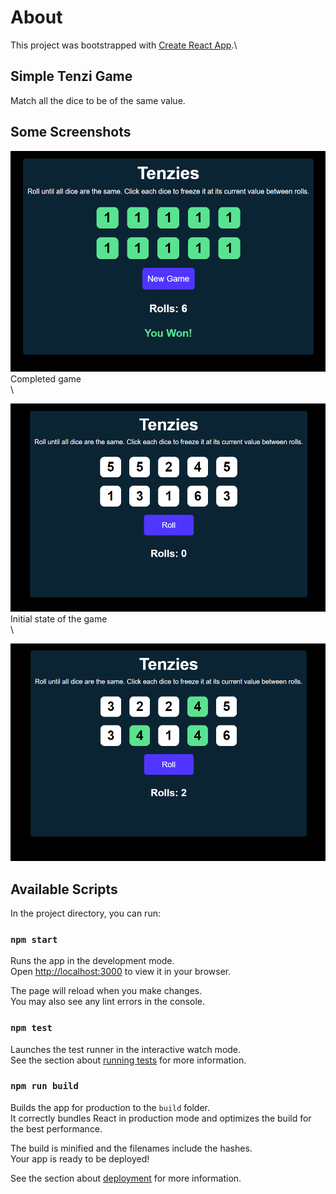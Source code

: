 # About

This project was bootstrapped with [Create React App](https://github.com/facebook/create-react-app).\

## Simple Tenzi Game
Match all the dice to be of the same value.

## Some Screenshots
![alt text](image.png) \
Completed game \
\

![alt text](image-1.png) \
Initial state of the game \
\

![alt text](image-2.png)


## Available Scripts

In the project directory, you can run:

### `npm start`

Runs the app in the development mode.\
Open [http://localhost:3000](http://localhost:3000) to view it in your browser.

The page will reload when you make changes.\
You may also see any lint errors in the console.

### `npm test`

Launches the test runner in the interactive watch mode.\
See the section about [running tests](https://facebook.github.io/create-react-app/docs/running-tests) for more information.

### `npm run build`

Builds the app for production to the `build` folder.\
It correctly bundles React in production mode and optimizes the build for the best performance.

The build is minified and the filenames include the hashes.\
Your app is ready to be deployed!

See the section about [deployment](https://facebook.github.io/create-react-app/docs/deployment) for more information.

